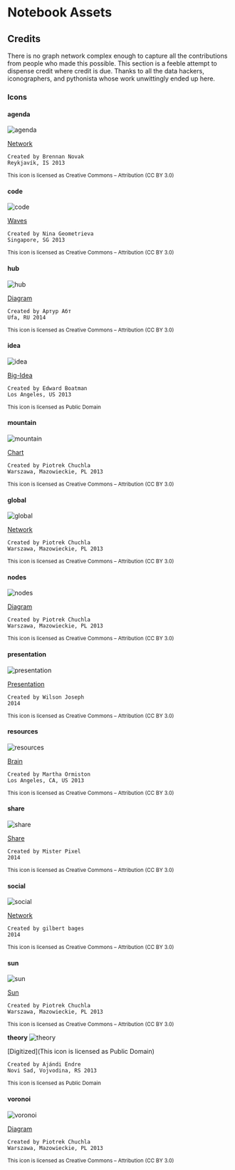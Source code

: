 
# Notebook Assets

## Credits

There is no graph network complex enough to capture all the
contributions from people who made this possible. This section
is a feeble attempt to dispense credit where credit is due. Thanks to
all the data hackers, iconographers, and pythonista whose work
unwittingly ended up here.

### Icons

#### **agenda**
![agenda](http://drostehk.github.io/notebook-assets/agenda.png)

[Network](http://thenounproject.com/term/network/21266/#_=_)

    Created by Brennan Novak
    Reykjavík, IS 2013
<sub>This icon is licensed as Creative Commons – Attribution (CC BY 3.0)</sub>


#### **code**
![code](http://drostehk.github.io/notebook-assets/code.png)

[Waves](http://thenounproject.com/term/waves/37421/)

    Created by Nina Geometrieva
    Singapore, SG 2013
<sub>This icon is licensed as Creative Commons – Attribution (CC BY 3.0)</sub>


#### **hub**
![hub](http://drostehk.github.io/notebook-assets/hub.png)

[Diagram](http://thenounproject.com/term/diagram/37720/) 

    Created by Артур Абт
    Ufa, RU 2014
<sub>This icon is licensed as Creative Commons – Attribution (CC BY 3.0)</sub>


#### **idea**
![idea](http://drostehk.github.io/notebook-assets/idea.png)

[Big-Idea](http://thenounproject.com/term/big-idea/13679/) 

    Created by Edward Boatman
    Los Angeles, US 2013
<sub>This icon is licensed as Public Domain</sub>


#### **mountain**
![mountain](http://drostehk.github.io/notebook-assets/mountain.png)

[Chart](http://thenounproject.com/term/chart/21538/)

    Created by Piotrek Chuchla
    Warszawa, Mazowieckie, PL 2013
<sub>This icon is licensed as Creative Commons – Attribution (CC BY 3.0)</sub>


#### **global**
![global](http://drostehk.github.io/notebook-assets/global.png)

[Network](http://thenounproject.com/term/network/21549/) 

    Created by Piotrek Chuchla
    Warszawa, Mazowieckie, PL 2013
<sub>This icon is licensed as Creative Commons – Attribution (CC BY 3.0)</sub>


#### **nodes**
![nodes](http://drostehk.github.io/notebook-assets/nodes.png)

[Diagram](http://thenounproject.com/term/diagram/21548/) 

    Created by Piotrek Chuchla
    Warszawa, Mazowieckie, PL 2013
<sub>This icon is licensed as Creative Commons – Attribution (CC BY 3.0)</sub>


#### **presentation**
![presentation](http://drostehk.github.io/notebook-assets/presentation.png)

[Presentation](http://thenounproject.com/term/presentation/41409/)

    Created by Wilson Joseph
    2014
<sub>This icon is licensed as Creative Commons – Attribution (CC BY 3.0)</sub>


#### **resources**
![resources](http://drostehk.github.io/notebook-assets/resources.png)

[Brain](http://thenounproject.com/term/brain/14956/)

    Created by Martha Ormiston
    Los Angeles, CA, US 2013
<sub>This icon is licensed as Creative Commons – Attribution (CC BY 3.0)</sub>


#### **share**
![share](http://drostehk.github.io/notebook-assets/share.png)

[Share](http://thenounproject.com/term/share/33023/)

    Created by Mister Pixel
    2014
<sub>This icon is licensed as Creative Commons – Attribution (CC BY 3.0)</sub>


#### **social**
![social](http://drostehk.github.io/notebook-assets/social.png)

[Network](http://thenounproject.com/term/network/54119/)

    Created by gilbert bages
    2014
<sub>This icon is licensed as Creative Commons – Attribution (CC BY 3.0)</sub>


#### **sun**
![sun](http://drostehk.github.io/notebook-assets/sun.png)

[Sun](http://thenounproject.com/term/sun/21536/)

    Created by Piotrek Chuchla
    Warszawa, Mazowieckie, PL 2013
<sub>This icon is licensed as Creative Commons – Attribution (CC BY 3.0)</sub>


**theory**
![theory](http://drostehk.github.io/notebook-assets/theory.png)

[Digitized](This icon is licensed as Public Domain)

    Created by Ajándi Endre
    Novi Sad, Vojvodina, RS 2013
<sub>This icon is licensed as Public Domain</sub>

#### **voronoi**
![voronoi](http://drostehk.github.io/notebook-assets/voronoi.png)

[Diagram](http://thenounproject.com/term/diagram/21547/) 

    Created by Piotrek Chuchla
    Warszawa, Mazowieckie, PL 2013
<sub>This icon is licensed as Creative Commons – Attribution (CC BY 3.0)</sub>



